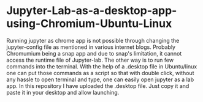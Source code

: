# Jupyter-Lab-as-a-desktop-app-using-Chromium-Ubuntu-Linux
Running jupyter as chrome app is not possible through changing the jupyter-config file as mentioned in various internet blogs. Probably Chromumium being a snap app and due to snap's limitation, it cannot access the runtime file of Jupyter-lab. The other way is to run few commands into the terminal. With the help of a .desktop file in Ubuntu/linux one can put those commands as a script so that with double click, without any hassle to open terminal and type, one can easily open jupyter as a lab app. In this repository I have uploaded the .desktop file. Just copy it and paste it in your desktop and allow launching.
